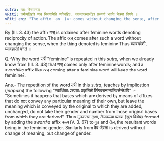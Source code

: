 ```yaml
---
sutra: णचः स्त्रियामञ्
vRtti: कर्मव्यतिहारे णच् स्त्रियामिति णज्विहितः, तदन्तात्स्वार्थेऽञ् प्रत्ययो भवति स्त्रियां विषये ॥
vRtti_eng: "The affix _an_ (अ) comes without changing the sense, after a word ending in the affix _nach_ (+/-- अ), when the word is feminine."
---
```

By (III. 3. 43) the affix णच् is ordained after feminine words denoting reciprocity of action. The affix अञ् comes after such a word without changing the sense, when the thing denoted is feminine Thus व्यावक्रोशी, व्यावहासी वर्त्तते ॥

Q.-Why the word स्त्री "feminine" is repeated in this _sutra_, when we already know from (III. 3. 43) that णच् comes only after feminine words; and a _svarthika_ affix like अञ् coming after a feminine word will keep the word feminine?.

Ans.- The repetition of the word स्त्री in this _sutra_, teaches by implication (_jnapaka_) the following "स्वार्थिकाः प्रत्ययाः प्रकृतितो लिंगवचनान्यतिवर्त्तन्तेऽपि" :- "Sometimes it happens that bases which are derived by means of affixes that do not convey any particular meaning of their own, but leave the meaning which is conveyed by the original to which they are added, unchanged, do not take their gender and number from those original bases from which they are derived". Thus गुडकल्पा द्राक्षा, तैलकल्पा प्रसन्ना (सुरा विशेषः) formed by adding the _swartha_ affix कल्प (V. 3. 67) to गुड and तैल, the resultant words being in the feminine gender. Similarly from देव-देवता is derived without change of meaning, but change of gender.
